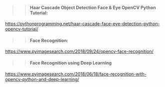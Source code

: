 >> #### Haar Cascade Object Detection Face & Eye OpenCV Python Tutorial: 
https://pythonprogramming.net/haar-cascade-face-eye-detection-python-opencv-tutorial/
>> #### Face Recognition: 
https://www.pyimagesearch.com/2018/09/24/opencv-face-recognition/
>> #### Face Recognition using Deep Learning
https://www.pyimagesearch.com/2018/06/18/face-recognition-with-opencv-python-and-deep-learning/
